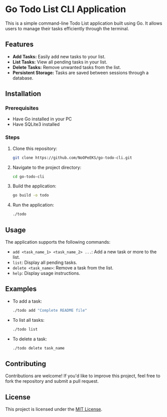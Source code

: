 # Go Todo List CLI Application

This is a simple command-line Todo List application built using Go. It allows users to manage their tasks efficiently through the terminal.

## Features

- **Add Tasks:** Easily add new tasks to your list.
- **List Tasks:** View all pending tasks in your list.
- **Delete Tasks:** Remove unwanted tasks from the list.
- **Persistent Storage:** Tasks are saved between sessions through a database.

## Installation

### Prerequisites

- Have Go installed in your PC
- Have SQLite3 installed

### Steps

1. Clone this repository:

   ```bash
   git clone https://github.com/NoOPeEKS/go-todo-cli.git
   ```

2. Navigate to the project directory:

   ```bash
   cd go-todo-cli
   ```

3. Build the application:

   ```bash
   go build -o todo
   ```

4. Run the application:

   ```bash
   ./todo
   ```

## Usage

The application supports the following commands:

- `add <task_name_1> <task_name_2> ...`: Add a new task or more to the list.
- `list`: Display all pending tasks.
- `delete <task_name>`: Remove a task from the list.
- `help`: Display usage instructions.

## Examples

- To add a task:

  ```bash
  ./todo add "Complete README file"
  ```

- To list all tasks:

  ```bash
  ./todo list
  ```

- To delete a task:
  ```bash
  ./todo delete task_name
  ```

## Contributing

Contributions are welcome! If you'd like to improve this project, feel free to fork the repository and submit a pull request.

## License

This project is licensed under the [MIT License](https://opensource.org/license/mit/).

